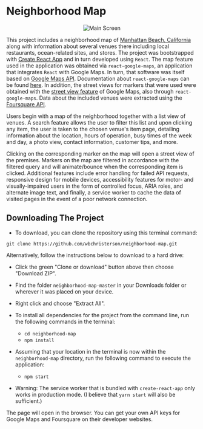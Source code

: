 # Neighborhood Map

<p align="center">
  <img src="images/main-page.png" alt="Main Screen">
</p>

This project includes a neighborhood map of [Manhattan Beach, California](http://www.citymb.info/) along with information about several venues there including local restaurants, ocean-related sites, and stores. The project was bootstrapped with [Create React App](https://github.com/facebookincubator/create-react-app) and in turn developed using `React`. The map feature used in the application was obtained via `react-google-maps`, an application that integrates `React` with Google Maps. In turn, that software was itself based on [Google Maps API](https://developers.google.com/maps/). Documentation about `react-google-maps` can be found [here](https://github.com/tomchentw/react-google-maps). In addition, the street views for markers that were used were obtained with the [street view feature](https://developers.google.com/maps/documentation/javascript/streetview) of Google Maps, also through `react-google-maps`. Data about the included venues were extracted using the [Foursquare API](https://developer.foursquare.com/).

Users begin with a map of the neighborhood together with a list view of venues. A search feature allows the user to filter this list and upon clicking any item, the user is taken to the chosen venue's item page, detailing information about the location, hours of operation, busy times of the week and day, a photo view, contact information, customer tips, and more.

Clicking on the corresponding marker on the map will open a street view of the premises. Markers on the map are filtered in accordance with the filtered query and will animate/bounce when the corresponding item is clicked. Additional features include error handling for failed API requests, responsive design for mobile devices, accessibility features for motor- and visually-impaired users in the form of controlled focus, ARIA roles, and alternate image text, and finally, a service worker to cache the data of visited pages in the event of a poor network connection.

## Downloading The Project

* To download, you can clone the repository using this terminal command:
```
git clone https://github.com/wbchristerson/neighborhood-map.git
```

Alternatively, follow the instructions below to download to a hard drive:
* Click the green "Clone or download" button above then choose "Download ZIP".
* Find the folder `neighborhood-map-master` in your Downloads folder or wherever it was placed on your device.
* Right click and choose "Extract All".

* To install all dependencies for the project from the command line, run the following commands in the terminal:
    - `cd neighborhood-map`
    - `npm install`
* Assuming that your location in the terminal is now within the `neighborhood-map` directory, run the following command to execute the application:
    - `npm start`
* Warning: The service worker that is bundled with `create-react-app` only works in production mode.
(I believe that `yarn start` will also be sufficient.)

The page will open in the browser. You can get your own API keys for Google Maps and Foursquare on their developer websites.
